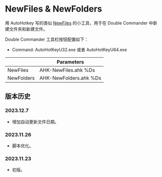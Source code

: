 # NewFiles & NewFolders

用 AutoHotkey 写的类似 [NewFiles](https://totalcmd.net/plugring/newfiles.html) 的小工具，用于在 Double Commander 中新建文件夹和新建文件。

Double Commander 工具栏按钮配置如下：

- Command: AutoHotKeyU32.exe 或者 AutoHotKeyU64.exe

|            | Parameters             |
|------------|------------------------|
| NewFiles   | AHK-NewFiles.ahk %Ds   |
| NewFolders | AHK-NewFolders.ahk %Ds |


## 版本历史

### 2023.12.7

- 增加自动更新文件日期。

### 2023.11.26

- 脚本优化。

### 2023.11.23

- 初版。

